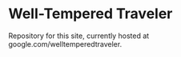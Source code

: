 # Well-Tempered Traveler

Repository for this site, currently hosted at google.com/welltemperedtraveler.
